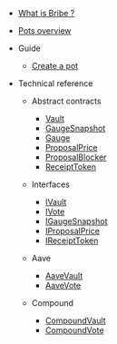 - [What is Bribe ?](README.md)

- [Pots overview](pots.md)

- Guide

  - [Create a pot](guides/Configuration.md)

- Technical reference

  - Abstract contracts

    - [Vault](contracts/Vault.md)
    - [GaugeSnapshot](contracts/GaugeSnapshot.md)
    - [Gauge](contracts/Gauge.md)
    - [ProposalPrice](contracts/ProposalPrice.md)
    - [ProposalBlocker](contracts/ProposalBlocker.md)
    - [ReceiptToken](contracts/ReceiptToken.md)

  - Interfaces

    - [IVault](contracts/interfaces/IVault.md)
    - [IVote](contracts/interfaces/IVote.md)
    - [IGaugeSnapshot](contracts/interfaces/IGaugeSnapshot.md)
    - [IProposalPrice](contracts/interfaces/IProposalPrice.md)
    - [IReceiptToken](contracts/interfaces/IReceiptToken.md)

  - Aave

    - [AaveVault](contracts/aave/AaveVault.md)
    - [AaveVote](contracts/aave/AaveVote.md)

  - Compound

    - [CompoundVault](contracts/compound/CompoundVault.md)
    - [CompoundVote](contracts/compound/CompoundVote.md)
